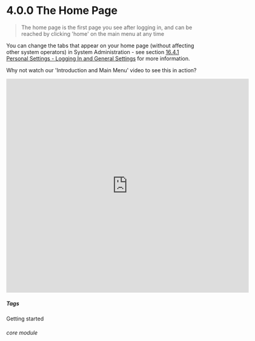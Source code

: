 # 4.0.0 <i class="fa fa-home"></i> The Home Page

> The home page is the first page you see after logging in, and can be reached by clicking 'home' on the main menu at any time



You can change the tabs that appear on your home page (without affecting other system operators) in System Administration - see section [16.4.1  Personal Settings - Logging In and General Settings](/help/index/p/16.4.1) for more information. 

Why not watch our 'Introduction and Main Menu' video to see this in action?

<iframe width="640" height="564" src="https://player.vimeo.com/video/282516727" frameborder="0" allowFullScreen mozallowfullscreen webkitAllowFullScreen></iframe>


##### Tags
Getting started

###### core module

